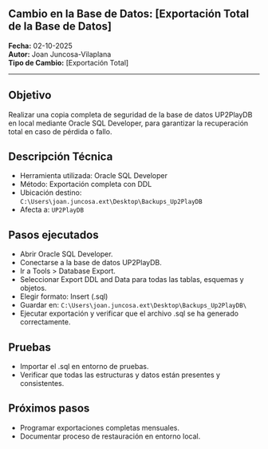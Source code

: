 ## Cambio en la Base de Datos: [Exportación Total de la Base de Datos]

**Fecha:** 02-10-2025  
**Autor:** Joan Juncosa-Vilaplana  
**Tipo de Cambio:** [Exportación Total]

---

## Objetivo
Realizar una copia completa de seguridad de la base de datos UP2PlayDB en local mediante Oracle SQL Developer, para garantizar la recuperación total en caso de pérdida o fallo.

## Descripción Técnica
- Herramienta utilizada: Oracle SQL Developer
- Método: Exportación completa con DDL
- Ubicación destino: `C:\Users\joan.juncosa.ext\Desktop\Backups_Up2PlayDB`
- Afecta a: `UP2PlayDB`

## Pasos ejecutados
- Abrir Oracle SQL Developer.
- Conectarse a la base de datos UP2PlayDB.
- Ir a Tools > Database Export.
- Seleccionar Export DDL and Data para todas las tablas, esquemas y objetos.
- Elegir formato: Insert (.sql)
- Guardar en: `C:\Users\joan.juncosa.ext\Desktop\Backups_Up2PlayDB\`
- Ejecutar exportación y verificar que el archivo .sql se ha generado correctamente.

## Pruebas
- Importar el .sql en entorno de pruebas.
- Verificar que todas las estructuras y datos están presentes y consistentes.

## Próximos pasos
- Programar exportaciones completas mensuales.
- Documentar proceso de restauración en entorno local.